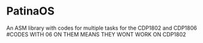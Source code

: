 # PatinaOS
An ASM library with codes for multiple tasks for the CDP1802 and CDP1806
#CODES WITH 06 ON THEM MEANS THEY WONT WORK ON CDP1802
